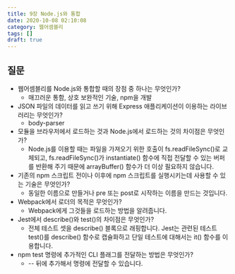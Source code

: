 ```yaml
---
title: 9장 Node.js와 통합
date: 2020-10-08 02:10:08
category: 웹어셈블리
tags: []
draft: true
---
```


## 질문

- 웹어셈블리를 Node.js와 통합할 때의 장점 중 하나는 무엇인가?
  - 매끄러운 통함, 상호 보완적인 기술, npm을 개발
- JSON 파일의 데이터를 읽고 쓰기 위해 Express 애플리케이션이 이용하는 라이브러리는 무엇인가?
  - body-parser
- 모듈을 브라우저에서 로드하는 것과 Node.js에서 로드하는 것의 차이점은 무엇인가?
  - Node.js를 이용할 때는 파일을 가져오기 위한 호출이 fs.readFileSync()로 교체되고, fs.readFileSync()가 instantiate() 함수에 직접 전달할 수 있는 버퍼를 반환해 주기 때문에 arrayBuffer() 함수가 더 이상 필요하지 않습니다.
- 기존의 npm 스크립트 전이나 이후에 npm 스크립트를 실행시키는데 사용할 수 있는 기술은 무엇인가?
  - 동일한 이름으로 만들거나 pre 또는 post로 시작하는 이름을 만드는 것입니다.
- Webpack에서 로더의 목적은 무엇인가?
  - Webpack에게 그것들을 로드하는 방법을 알려줍니다.
- Jest에서 describe()와 test()의 차이점은 무엇인가?
  - 전체 테스트 셋을 describe() 블록으로 래핑합니다. Jest는 관련된 테스트 test()를 describe() 함수로 캡슐화하고 단일 테스트에 대해서는 it() 함수를 이용합니다.
- npm test 명령에 추가적인 CLI 플래그를 전달하는 방법은 무엇인가?
  - -- 뒤에 추가해서 명령에 전달할 수 있습니다.
